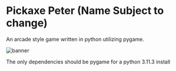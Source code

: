 # Pickaxe Peter (Name Subject to change)
An arcade style game written in python utilizing pygame.

![banner](https://github.com/[PAExplorer]/[Peter]/blob/[main]/img/peterBanner.png?raw=true)

The only dependencies should be pygame for a python 3.11.3 install


